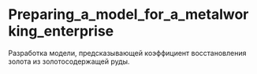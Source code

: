 # Preparing_a_model_for_a_metalworking_enterprise
Pазработка модели, предсказывающей коэффициент восстановления золота из золотосодержащей руды.
